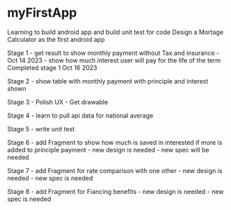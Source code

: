 # myFirstApp
Learning to build android app and build unit test for code
Design a Mortage Calculator as the first android app

Stage 1 - get result to show monthly payment without Tax and insurance - Oct 14 2023
        - show how much interest user will pay for the life of the term
        Completed stage 1 Oct 16 2023
        
Stage 2 - show table with monthly payment with principle and interest shown

Stage 3 - Polish UX - Get drawable

Stage 4 - learn to pull api data for national average 

Stage 5 - write unit test

Stage 6 - add Fragment to show how much is saved in interested if more is added to principle payment
        - new design is needed
        - new spec will be needed
        
Stage 7 - add Fragment for rate comparison with one other
        - new design is needed
        - new spec is needed
        
Stage 8 - add Fragment for Fiancing benefits
        - new design is needed
        - new spec is needed
